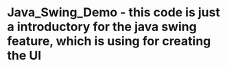 # Java_Swing_Demo - this code is just a introductory for the java swing feature, which is using for creating the UI 
